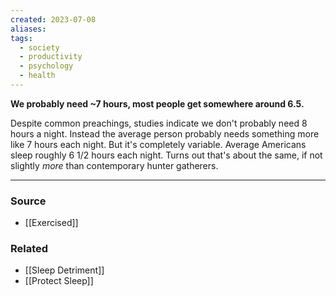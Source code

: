 ```yaml
---
created: 2023-07-08
aliases: 
tags:
  - society
  - productivity
  - psychology
  - health
---
```

**We probably need ~7 hours, most people get somewhere around 6.5.**

Despite common preachings, studies indicate we don't probably need 8 hours a night. Instead the average person probably needs something more like 7 hours each night. But it's completely variable. Average Americans sleep roughly 6 1/2 hours each night. Turns out that's about the same, if not slightly *more* than contemporary hunter gatherers.

---

### Source
- [[Exercised]]

### Related
- [[Sleep Detriment]] 
- [[Protect Sleep]]